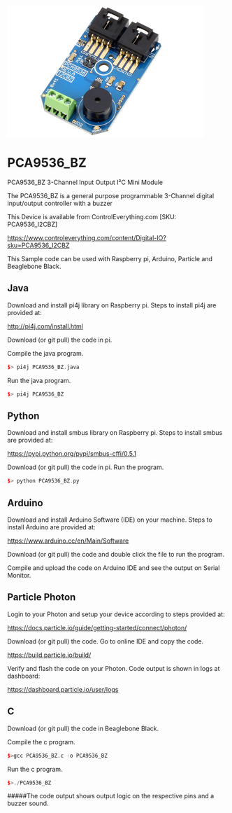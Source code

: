 [![PCA9536_BZ](PCA9536_I2CBZ.png)](https://www.controleverything.com/content/Digital-IO?sku=PCA9536_I2CBZ)
# PCA9536_BZ
PCA9536_BZ 3-Channel Input Output I²C Mini Module

The PCA9536_BZ is a general purpose programmable 3-Channel digital input/output controller with a buzzer

This Device is available from ControlEverything.com [SKU: PCA9536_I2CBZ]

https://www.controleverything.com/content/Digital-IO?sku=PCA9536_I2CBZ

This Sample code can be used with Raspberry pi, Arduino, Particle and Beaglebone Black.

## Java
Download and install pi4j library on Raspberry pi. Steps to install pi4j are provided at:

http://pi4j.com/install.html

Download (or git pull) the code in pi.

Compile the java program.
```cpp
$> pi4j PCA9536_BZ.java
```

Run the java program.
```cpp
$> pi4j PCA9536_BZ
```

## Python
Download and install smbus library on Raspberry pi. Steps to install smbus are provided at:

https://pypi.python.org/pypi/smbus-cffi/0.5.1

Download (or git pull) the code in pi. Run the program.

```cpp
$> python PCA9536_BZ.py
```

## Arduino
Download and install Arduino Software (IDE) on your machine. Steps to install Arduino are provided at:

https://www.arduino.cc/en/Main/Software

Download (or git pull) the code and double click the file to run the program.

Compile and upload the code on Arduino IDE and see the output on Serial Monitor.


## Particle Photon

Login to your Photon and setup your device according to steps provided at:

https://docs.particle.io/guide/getting-started/connect/photon/

Download (or git pull) the code. Go to online IDE and copy the code.

https://build.particle.io/build/

Verify and flash the code on your Photon. Code output is shown in logs at dashboard:

https://dashboard.particle.io/user/logs

## C

Download (or git pull) the code in Beaglebone Black.

Compile the c program.
```cpp
$>gcc PCA9536_BZ.c -o PCA9536_BZ
```
Run the c program.
```cpp
$>./PCA9536_BZ
```
#####The code output shows output logic on the respective pins and a buzzer sound.
